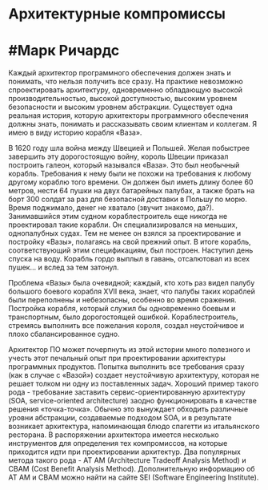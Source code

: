 # Архитектурные компромиссы

# #Марк Ричардс

Каждый архитектор программного обеспечения должен знать и понимать,
что нельзя получить все сразу. На практике невозможно спроектировать
архитектуру, одновременно обладающую высокой производительностью,
высокой доступностью, высоким уровнем безопасности и высоким уровнем
абстракции. Существует одна реальная история, которую архитекторы
программного обеспечения должны знать, понимать и рассказывать своим
клиентам и коллегам. Я имею в виду историю корабля «Ваза».

В 1620 году шла война между Швецией и Польшей. Желая побыстрее
завершить эту дорогостоящую войну, король Швеции приказал построить
галеон, который назывался «Ваза». Это был необычный корабль. Требования
к нему были не похожи на требования к любому другому кораблю того
времени. Он должен был иметь длину более 60 метров, нести 64 пушки на двух
батарейных палубах, а также брать на борт 300 солдат за раз для безопасной
доставки в Польшу по морю. Время поджимало, денег не хватало (звучит
знакомо, да?). Занимавшийся этим судном кораблестроитель еще никогда
не проектировал такие корабли. Он специализировался на меньших,
однопалубных судах. Тем не менее он взялся за проектирование и постройку
«Вазы», полагаясь на свой прежний опыт. В итоге корабль,
соответствующий этим спецификациям, был построен. Наступил день спуска на воду.
Корабль гордо выплыл в гавань, отсалютовал из всех пушек... и вслед за тем
затонул.

Проблема «Вазы» была очевидной; каждый, кто хоть раз видел палубу
большого боевого корабля XVII века, знает, что палубы таких кораблей
были переполнены и небезопасны, особенно во время сражения. Постройка
корабля, который служил бы одновременно боевым и транспортным, было
дорогостоящей ошибкой. Кораблестроитель, стремясь выполнить все
пожелания короля, создал неустойчивое и плохо сбалансированное судно.

Архитектор ПО может почерпнуть из этой истории много полезного и учесть
этот печальный опыт при проектировании архитектуры программных
продуктов. Попытка выполнить все требования сразу (как в случае с «Вазой»)
создает неустойчивую архитектуру, которая не решает толком ни одну из
поставленных задач. Хороший пример такого рода - требование заставить
сервис-ориентированную архитектуру (SOA, service-oriented architecture)
заодно функционировать в качестве решения «точка-точка». Обычно это
вынуждает обходить различные уровни абстракции, создаваемые подходом
SOA, и в результате возникает архитектура, напоминающая блюдо спагетти
из итальянского ресторана. В распоряжении архитектора имеется
несколько инструментов для определения тех компромиссов, на которые
приходится идти при проектировании архитектур. Два популярных метода такого
рода - AT AM (Architecture Tradeoff Analysis Method) и CBAM (Cost Benefit
Analysis Method). Дополнительную информацию об AT AM и CBAM можно
найти на сайте SEI (Software Engineering Institute).

